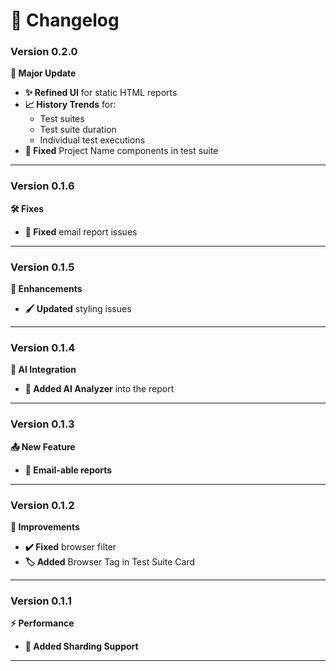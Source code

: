 # 📜 Changelog

### **Version 0.2.0**  
**🚀 Major Update**  
- **✨ Refined UI** for static HTML reports  
- **📈 History Trends** for:  
  - Test suites  
  - Test suite duration  
  - Individual test executions  
- **🐛 Fixed** Project Name components in test suite  

---

### **Version 0.1.6**  
**🛠️ Fixes**  
- **📧 Fixed** email report issues  

---

### **Version 0.1.5**  
**🎨 Enhancements**  
- **🖌️ Updated** styling issues  

---

### **Version 0.1.4**  
**🤖 AI Integration**  
- **🧠 Added AI Analyzer** into the report  

---

### **Version 0.1.3**  
**📤 New Feature**  
- **📧 Email-able reports**  

---

### **Version 0.1.2**  
**🔧 Improvements**  
- **✔️ Fixed** browser filter  
- **🏷️ Added** Browser Tag in Test Suite Card  

---

### **Version 0.1.1**  
**⚡ Performance**  
- **🧩 Added Sharding Support**  

---